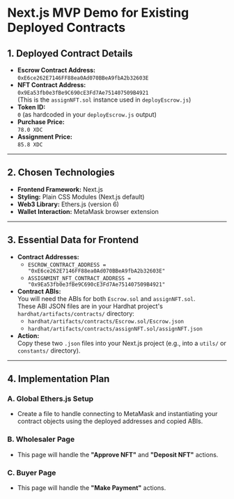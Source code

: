 
# Next.js MVP Demo for Existing Deployed Contracts

## 1. Deployed Contract Details

- **Escrow Contract Address:**  
  `0xE6ce262E7146FF88ea0Ad070BBeA9fbA2b32603E`
- **NFT Contract Address:**  
  `0x9Ea53fb0e3fBe9C690cE3Fd7Ae751407509B4921`  
  (This is the `assignNFT.sol` instance used in `deployEscrow.js`)
- **Token ID:**  
  `0` (as hardcoded in your `deployEscrow.js` output)
- **Purchase Price:**  
  `78.0 XDC`
- **Assignment Price:**  
  `85.8 XDC`

---

## 2. Chosen Technologies

- **Frontend Framework:** Next.js
- **Styling:** Plain CSS Modules (Next.js default)
- **Web3 Library:** Ethers.js (version 6)
- **Wallet Interaction:** MetaMask browser extension

---

## 3. Essential Data for Frontend

- **Contract Addresses:**
  - `ESCROW_CONTRACT_ADDRESS = "0xE6ce262E7146FF88ea0Ad070BBeA9fbA2b32603E"`
  - `ASSIGNMINT_NFT_CONTRACT_ADDRESS = "0x9Ea53fb0e3fBe9C690cE3Fd7Ae751407509B4921"`
- **Contract ABIs:**  
  You will need the ABIs for both `Escrow.sol` and `assignNFT.sol`.  
  These ABI JSON files are in your Hardhat project's `hardhat/artifacts/contracts/` directory:
  - `hardhat/artifacts/contracts/Escrow.sol/Escrow.json`
  - `hardhat/artifacts/contracts/assignNFT.sol/assignNFT.json`
- **Action:**  
  Copy these two `.json` files into your Next.js project (e.g., into a `utils/` or `constants/` directory).

---

## 4. Implementation Plan

### A. Global Ethers.js Setup

- Create a file to handle connecting to MetaMask and instantiating your contract objects using the deployed addresses and copied ABIs.

### B. Wholesaler Page

- This page will handle the **"Approve NFT"** and **"Deposit NFT"** actions.

### C. Buyer Page

- This page will handle the **"Make Payment"** actions.
